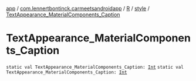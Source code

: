 [app](../../../index.md) / [com.lennertbontinck.carmeetsandroidapp](../../index.md) / [R](../index.md) / [style](index.md) / [TextAppearance_MaterialComponents_Caption](./-text-appearance_-material-components_-caption.md)

# TextAppearance_MaterialComponents_Caption

`static val TextAppearance_MaterialComponents_Caption: `[`Int`](https://kotlinlang.org/api/latest/jvm/stdlib/kotlin/-int/index.html)
`static val TextAppearance_MaterialComponents_Caption: `[`Int`](https://kotlinlang.org/api/latest/jvm/stdlib/kotlin/-int/index.html)
